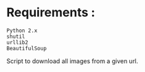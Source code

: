 # Requirements :
	Python 2.x
	shutil
	urllib2
	BeautifulSoup

Script to download all images from a given url.